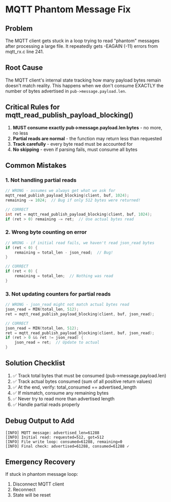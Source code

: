 # MQTT Phantom Message Fix

## Problem
The MQTT client gets stuck in a loop trying to read "phantom" messages after processing a large file. It repeatedly gets -EAGAIN (-11) errors from mqtt_rx.c line 241.

## Root Cause
The MQTT client's internal state tracking how many payload bytes remain doesn't match reality. This happens when we don't consume EXACTLY the number of bytes advertised in `pub->message.payload.len`.

## Critical Rules for mqtt_read_publish_payload_blocking()

1. **MUST consume exactly pub->message.payload.len bytes** - no more, no less
2. **Partial reads are normal** - the function may return less than requested
3. **Track carefully** - every byte read must be accounted for
4. **No skipping** - even if parsing fails, must consume all bytes

## Common Mistakes

### 1. Not handling partial reads
```c
// WRONG - assumes we always get what we ask for
mqtt_read_publish_payload_blocking(client, buf, 1024);
remaining -= 1024;  // Bug if only 512 bytes were returned!

// CORRECT
int ret = mqtt_read_publish_payload_blocking(client, buf, 1024);
if (ret > 0) remaining -= ret;  // Use actual bytes read
```

### 2. Wrong byte counting on error
```c
// WRONG - if initial read fails, we haven't read json_read bytes
if (ret < 0) {
    remaining = total_len - json_read;  // Bug!
}

// CORRECT
if (ret < 0) {
    remaining = total_len;  // Nothing was read
}
```

### 3. Not updating counters for partial reads
```c
// WRONG - json_read might not match actual bytes read
json_read = MIN(total_len, 512);
ret = mqtt_read_publish_payload_blocking(client, buf, json_read);

// CORRECT
json_read = MIN(total_len, 512);
ret = mqtt_read_publish_payload_blocking(client, buf, json_read);
if (ret > 0 && ret != json_read) {
    json_read = ret;  // Update to actual
}
```

## Solution Checklist

1. ✅ Track total bytes that must be consumed (pub->message.payload.len)
2. ✅ Track actual bytes consumed (sum of all positive return values)
3. ✅ At the end, verify: total_consumed == advertised_length
4. ✅ If mismatch, consume any remaining bytes
5. ✅ Never try to read more than advertised length
6. ✅ Handle partial reads properly

## Debug Output to Add
```
[INFO] MQTT message: advertised_len=61288
[INFO] Initial read: requested=512, got=512
[INFO] File write loop: consumed=61288, remaining=0
[INFO] Final check: advertised=61288, consumed=61288 ✓
```

## Emergency Recovery
If stuck in phantom message loop:
1. Disconnect MQTT client
2. Reconnect 
3. State will be reset
